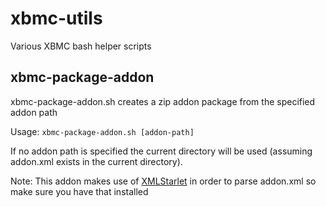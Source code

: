 xbmc-utils
==========

Various XBMC bash helper scripts

xbmc-package-addon
------------------
xbmc-package-addon.sh creates a zip addon package from the specified addon path

Usage: `xbmc-package-addon.sh [addon-path]`

If no addon path is specified the current directory will be used (assuming addon.xml exists in the current directory).

Note: This addon makes use of [XMLStarlet](http://xmlstar.sourceforge.net/) in order to parse addon.xml so make sure you have that installed
